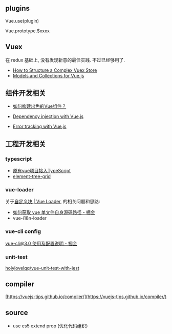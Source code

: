 



## plugins

Vue.use(plugin)

Vue.prototype.$xxxx



## Vuex

在 redux 基础上, 没有发现新意的最佳实践. 不过已经够用了.

- [How to Structure a Complex Vuex Store](https://markus.oberlehner.net/blog/how-to-structure-a-complex-vuex-store/)
- [Models and Collections for Vue.js](https://codeburst.io/models-and-collections-for-vue-js-45803431aaf4)



## 组件开发相关

- [如何构建出色的Vue组件？](https://mp.weixin.qq.com/s?__biz=MzUxMzcxMzE5Ng==&mid=2247489158&idx=1&sn=d6546684938d7a6b60a401f576c54832&chksm=f951a3c5ce262ad3ecf29d0daf956e7dd87e605a39e4ec1d3c5d9717e0d8031ccc067f22502a&scene=21#wechat_redirect)

- [Dependency injection with Vue.js](https://codeburst.io/dependency-injection-with-vue-js-f6b44a0dae6d)
- [Error tracking with Vue.js](https://rollbar.com/blog/error-tracking-vue-js/)

## 工程开发相关


### typescript

- [原有vue项目接入TypeScript](https://zhuanlan.zhihu.com/p/51841761)
- [element-tree-grid](https://github.com/foolishchow/element-tree-grid/blob/master/src/index.tsx)

### vue-loader


关于[自定义块 | Vue Loader](https://vue-loader.vuejs.org/zh/guide/custom-blocks.html#example),
的相关问题和思路:

- [如何获取 vue 单文件自身源码路径 - 掘金](https://juejin.im/post/5ccdc6ac51882541aa5232a4)
- vue-i18n-loader



### vue-cli config

[vue-cli@3.0 使用及配置说明 - 掘金](https://juejin.im/post/5cd1b28e6fb9a03235587493)



### unit-test

[holylovelqq/vue-unit-test-with-jest](https://github.com/holylovelqq/vue-unit-test-with-jest)


## compiler

[https://vuejs-tips.github.io/compiler/](https://vuejs-tips.github.io/compiler/)



## source

- use es5 extend  prop (优化代码组织)
